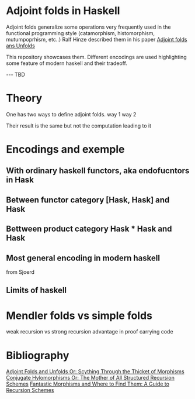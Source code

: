 # Adjoint folds in Haskell


Adjoint folds generalize some operations very frequently used in the functional programming style (catamorphism, histomorphism, mutumpoprhism, etc..)
Ralf Hinze described them in his paper [Adjoint folds ans Unfolds](https://www.cs.ox.ac.uk/ralf.hinze/SSGIP10/AdjointFolds.pdf)

This repository showcases them.
Different encodings are used highlighting some feature of modern haskell and their tradeoff.


--- TBD 

# Theory

One has two ways to define adjoint folds.
way 1 
way 2

Their result is the same but not the computation leading to it

# Encodings and exemple 

## With ordinary haskell functors, aka endofucntors in Hask

## Between functor category [Hask, Hask] and Hask

## Bettween product category Hask * Hask and Hask

## Most general encoding in modern haskell

from Sjoerd

## Limits of haskell

# Mendler folds vs simple folds

weak recursion vs strong recursion
advantage in proof carrying code



# Bibliography

[Adjoint Folds and Unfolds Or: Scything Through the Thicket of Morphisms](https://www.cs.ox.ac.uk/ralf.hinze/SSGIP10/AdjointFolds.pdf)
[Conjugate Hylomorphisms Or: The Mother of All Structured Recursion Schemes](https://www.cs.ox.ac.uk/people/nicolas.wu/papers/Hylomorphisms.pdf)
[Fantastic Morphisms and Where to Find Them: A Guide to Recursion Schemes](https://arxiv.org/abs/2202.13633)

